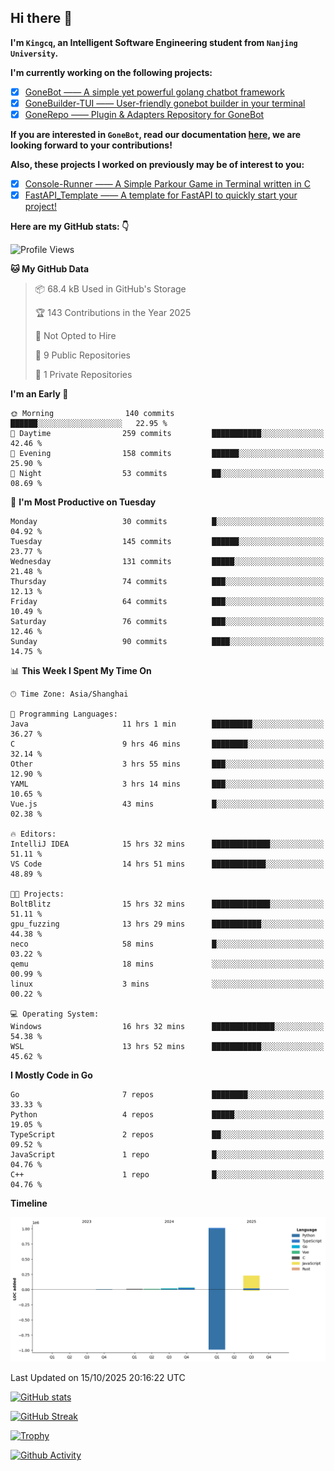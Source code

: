 ## Hi there 👋

**I'm `Kingcq`, an Intelligent Software Engineering student from `Nanjing University`.**

**I'm currently working on the following projects:**

- [x] [GoneBot —— A simple yet powerful golang chatbot framework](https://github.com/gonebot-dev/gonebot)
- [x] [GoneBuilder-TUI —— User-friendly gonebot builder in your terminal](https://github.com/gonebot-dev/gonebuilder-tui)
- [x] [GoneRepo —— Plugin & Adapters Repository for GoneBot](https://github.com/gonebot-dev/gonerepo)

**If you are interested in `GoneBot`, read our documentation [here](https://gonebot-dev.github.io/), we are looking forward to your contributions!**

**Also, these projects I worked on previously may be of interest to you:**

- [x] [Console-Runner —— A Simple Parkour Game in Terminal written in C](https://github.com/Kingcxp/Console-Runners)
- [x] [FastAPI_Template —— A template for FastAPI to quickly start your project!](https://github.com/Kingcxp/FastAPI_Template)

**Here are my GitHub stats: 👇**
<!--START_SECTION:waka-->
![Profile Views](http://img.shields.io/badge/Profile%20Views-2-blue)

**🐱 My GitHub Data** 

> 📦 68.4 kB Used in GitHub's Storage 
 > 
> 🏆 143 Contributions in the Year 2025
 > 
> 🚫 Not Opted to Hire
 > 
> 📜 9 Public Repositories 
 > 
> 🔑 1 Private Repositories 
 > 
**I'm an Early 🐤** 

```text
🌞 Morning                140 commits         ██████░░░░░░░░░░░░░░░░░░░   22.95 % 
🌆 Daytime                259 commits         ███████████░░░░░░░░░░░░░░   42.46 % 
🌃 Evening                158 commits         ██████░░░░░░░░░░░░░░░░░░░   25.90 % 
🌙 Night                  53 commits          ██░░░░░░░░░░░░░░░░░░░░░░░   08.69 % 
```
📅 **I'm Most Productive on Tuesday** 

```text
Monday                   30 commits          █░░░░░░░░░░░░░░░░░░░░░░░░   04.92 % 
Tuesday                  145 commits         ██████░░░░░░░░░░░░░░░░░░░   23.77 % 
Wednesday                131 commits         █████░░░░░░░░░░░░░░░░░░░░   21.48 % 
Thursday                 74 commits          ███░░░░░░░░░░░░░░░░░░░░░░   12.13 % 
Friday                   64 commits          ███░░░░░░░░░░░░░░░░░░░░░░   10.49 % 
Saturday                 76 commits          ███░░░░░░░░░░░░░░░░░░░░░░   12.46 % 
Sunday                   90 commits          ████░░░░░░░░░░░░░░░░░░░░░   14.75 % 
```


📊 **This Week I Spent My Time On** 

```text
🕑︎ Time Zone: Asia/Shanghai

💬 Programming Languages: 
Java                     11 hrs 1 min        █████████░░░░░░░░░░░░░░░░   36.27 % 
C                        9 hrs 46 mins       ████████░░░░░░░░░░░░░░░░░   32.14 % 
Other                    3 hrs 55 mins       ███░░░░░░░░░░░░░░░░░░░░░░   12.90 % 
YAML                     3 hrs 14 mins       ███░░░░░░░░░░░░░░░░░░░░░░   10.65 % 
Vue.js                   43 mins             █░░░░░░░░░░░░░░░░░░░░░░░░   02.38 % 

🔥 Editors: 
IntelliJ IDEA            15 hrs 32 mins      █████████████░░░░░░░░░░░░   51.11 % 
VS Code                  14 hrs 51 mins      ████████████░░░░░░░░░░░░░   48.89 % 

🐱‍💻 Projects: 
BoltBlitz                15 hrs 32 mins      █████████████░░░░░░░░░░░░   51.11 % 
gpu_fuzzing              13 hrs 29 mins      ███████████░░░░░░░░░░░░░░   44.38 % 
neco                     58 mins             █░░░░░░░░░░░░░░░░░░░░░░░░   03.22 % 
qemu                     18 mins             ░░░░░░░░░░░░░░░░░░░░░░░░░   00.99 % 
linux                    3 mins              ░░░░░░░░░░░░░░░░░░░░░░░░░   00.22 % 

💻 Operating System: 
Windows                  16 hrs 32 mins      ██████████████░░░░░░░░░░░   54.38 % 
WSL                      13 hrs 52 mins      ███████████░░░░░░░░░░░░░░   45.62 % 
```

**I Mostly Code in Go** 

```text
Go                       7 repos             ████████░░░░░░░░░░░░░░░░░   33.33 % 
Python                   4 repos             █████░░░░░░░░░░░░░░░░░░░░   19.05 % 
TypeScript               2 repos             ██░░░░░░░░░░░░░░░░░░░░░░░   09.52 % 
JavaScript               1 repo              █░░░░░░░░░░░░░░░░░░░░░░░░   04.76 % 
C++                      1 repo              █░░░░░░░░░░░░░░░░░░░░░░░░   04.76 % 
```



**Timeline**

![Lines of Code chart](https://raw.githubusercontent.com/Kingcxp/Kingcxp/main/assets/bar_graph.png)


 Last Updated on 15/10/2025 20:16:22 UTC
<!--END_SECTION:waka-->

[![GitHub stats](https://github-readme-stats.vercel.app/api?username=Kingcxp&show_icons=true&count_private=true&theme=aura&hide_border=true&icon_color=FF4500&text_color=76EE00)](https://github.com/anuraghazra/github-readme-stats)    

[![GitHub Streak](https://github-readme-streak-stats.herokuapp.com/?user=Kingcxp&hide_border=true&theme=catppuccin-macchiato)](https://git.io/streak-stats)

[![Trophy](https://github-profile-trophy.vercel.app/?username=Kingcxp&theme=dracula)](https://github.com/ryo-ma/github-profile-trophy)

[![Github Activity](https://github-readme-activity-graph.vercel.app/graph?username=Kingcxp&theme=tokyo-night&hide_border=true)](https://github.com/ashutosh00710/github-readme-activity-graph)